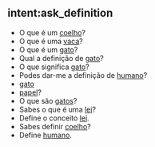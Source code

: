  ## intent:ask_definition
- O que é um [coelho](concept)?
- O que é uma [vaca](concept)?
- O que é um [gato](concept)?
- Qual a definição de [gato](concept)?
- O que significa [gato](concept)?
- Podes dar-me a definição de [humano](concept)?
- [gato](concept)
- [papel](concept)?
- O que são [gatos](concept)?
- Sabes o que é uma [lei](concept)?
- Define o conceito [lei](concept).
- Sabes definir [coelho](concept)?
- Define [humano](concept).